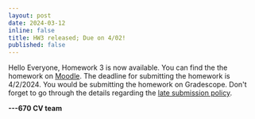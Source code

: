 ```yaml
---
layout: post
date: 2024-03-12
inline: false
title: HW3 released; Due on 4/02!
published: false
---
```


Hello Everyone,
Homework 3 is now available. You can find the the homework on [Moodle](). The deadline for submitting the homework is 4/2/2024. You would be submitting the homework on Gradescope. Don't forget to go through the details regarding the [late submission policy](https://cvl-umass.github.io/compsci670-spring-2024/logistics/#homework-assignments).

**---670 CV team**
